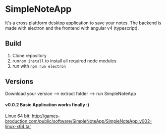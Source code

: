 # SimpleNoteApp

It's a cross plattform desktop application to save your notes.
The backend is made with electron and the frontend with angular v4 (typescript).

## Build
1. Clone repository
2. run```npm install``` to install all required node modules
3. run with ```npm run electron```

## Versions
Download your version --> extract folder --> run SimpleNoteApp
#### v0.0.2 Basic Application works finally :)
Linux 64 bit: http://games-broduction.com/public/software/SimpleNoteApp/SimpleNoteApp_v002-linux-x64.tar
